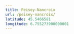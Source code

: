 ```yaml
---
title: Peisey-Nancroix
url: /peisey-nancroix/
latitude: 45.5466581
longitude: 6.755273900000001
---
```

